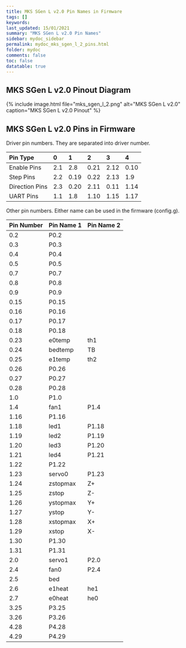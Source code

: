 ```yaml
---
title: MKS SGen L v2.0 Pin Names in Firmware
tags: []
keywords: 
last_updated: 15/01/2021
summary: "MKS SGen L v2.0 Pin Names"
sidebar: mydoc_sidebar
permalink: mydoc_mks_sgen_l_2_pins.html
folder: mydoc
comments: false
toc: false
datatable: true
---
```


## MKS SGen L v2.0 Pinout Diagram

{% include image.html file="mks_sgen_l_2.png" alt="MKS SGen L v2.0" caption="MKS SGen L v2.0 Pinout" %}

## MKS SGen L v2.0 Pins in Firmware

Driver pin numbers. They are separated into driver number.

<div class="datatable-begin"></div>

|Pin Type|0|1|2|3|4|
| :------------- |:-------------|:-------------|:-------------|:-------------|:-------------|
|Enable Pins|2.1|2.8|0.21|2.12|0.10|
|Step Pins|2.2|0.19|0.22|2.13|1.9|
|Direction Pins|2.3|0.20|2.11|0.11|1.14|
|UART Pins|1.1|1.8|1.10|1.15|1.17|

<div class="datatable-end"></div>

Other pin numbers. Either name can be used in the firmware (config.g).

<div class="datatable-begin"></div>

|Pin Number|Pin Name 1|Pin Name 2|
| :------------- |:-------------|:-------------|
|0.2|P0.2||
|0.3|P0.3||
|0.4|P0.4||
|0.5|P0.5||
|0.7|P0.7||
|0.8|P0.8||
|0.9|P0.9||
|0.15|P0.15||
|0.16|P0.16||
|0.17|P0.17||
|0.18|P0.18||
|0.23|e0temp|th1|
|0.24|bedtemp|TB|
|0.25|e1temp|th2|
|0.26|P0.26||
|0.27|P0.27||
|0.28|P0.28||
|1.0|P1.0||
|1.4|fan1|P1.4|
|1.16|P1.16||
|1.18|led1|P1.18|
|1.19|led2|P1.19|
|1.20|led3|P1.20|
|1.21|led4|P1.21|
|1.22|P1.22||
|1.23|servo0|P1.23|
|1.24|zstopmax|Z+|
|1.25|zstop|Z-|
|1.26|ystopmax|Y+|
|1.27|ystop|Y-|
|1.28|xstopmax|X+|
|1.29|xstop|X-|
|1.30|P1.30||
|1.31|P1.31||
|2.0|servo1|P2.0|
|2.4|fan0|P2.4|
|2.5|bed||
|2.6|e1heat|he1|
|2.7|e0heat|he0|
|3.25|P3.25||
|3.26|P3.26||
|4.28|P4.28||
|4.29|P4.29||

<div class="datatable-end"></div>